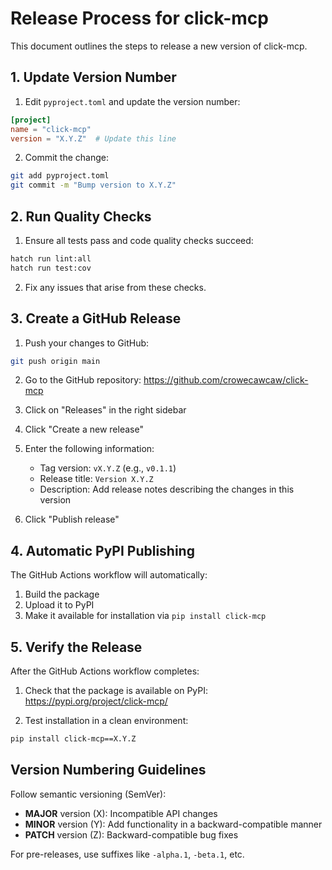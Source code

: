# Release Process for click-mcp

This document outlines the steps to release a new version of click-mcp.

## 1. Update Version Number

1. Edit `pyproject.toml` and update the version number:

```toml
[project]
name = "click-mcp"
version = "X.Y.Z"  # Update this line
```

2. Commit the change:

```bash
git add pyproject.toml
git commit -m "Bump version to X.Y.Z"
```

## 2. Run Quality Checks

1. Ensure all tests pass and code quality checks succeed:

```bash
hatch run lint:all
hatch run test:cov
```

2. Fix any issues that arise from these checks.

## 3. Create a GitHub Release

1. Push your changes to GitHub:

```bash
git push origin main
```

2. Go to the GitHub repository: https://github.com/crowecawcaw/click-mcp

3. Click on "Releases" in the right sidebar

4. Click "Create a new release"

5. Enter the following information:
   - Tag version: `vX.Y.Z` (e.g., `v0.1.1`)
   - Release title: `Version X.Y.Z`
   - Description: Add release notes describing the changes in this version

6. Click "Publish release"

## 4. Automatic PyPI Publishing

The GitHub Actions workflow will automatically:
1. Build the package
2. Upload it to PyPI
3. Make it available for installation via `pip install click-mcp`

## 5. Verify the Release

After the GitHub Actions workflow completes:

1. Check that the package is available on PyPI: https://pypi.org/project/click-mcp/

2. Test installation in a clean environment:

```bash
pip install click-mcp==X.Y.Z
```

## Version Numbering Guidelines

Follow semantic versioning (SemVer):

- **MAJOR** version (X): Incompatible API changes
- **MINOR** version (Y): Add functionality in a backward-compatible manner
- **PATCH** version (Z): Backward-compatible bug fixes

For pre-releases, use suffixes like `-alpha.1`, `-beta.1`, etc.
